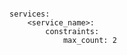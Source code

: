 <!-- usedin: [ _includes/_inlines/StackManagement/common/scaling/scaling_docker-services-v1.md] -->

```

services:
    <service_name>:
        constraints:
            max_count: 2

```
